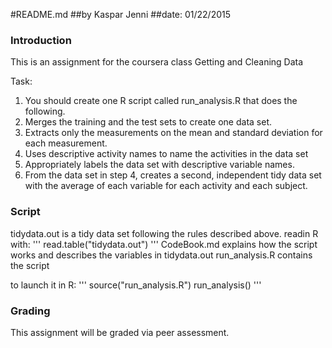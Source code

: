 #README.md
##by Kaspar Jenni
##date: 01/22/2015

### Introduction

This is an assignment for the coursera class Getting and Cleaning Data

Task:
1. You should create one R script called run_analysis.R that does the following. 
2. Merges the training and the test sets to create one data set.
3. Extracts only the measurements on the mean and standard deviation for each measurement. 
4. Uses descriptive activity names to name the activities in the data set
5. Appropriately labels the data set with descriptive variable names. 
6. From the data set in step 4, creates a second, independent tidy data set with the average of each variable for each activity and each subject.

### Script

tidydata.out is a tidy data set following the rules described above.
readin R with:
'''
read.table("tidydata.out")
'''
CodeBook.md explains how the script works and describes the variables in tidydata.out
run_analysis.R contains the script

to launch it in R:
'''
source("run_analysis.R")
run_analysis()
'''
### Grading

This assignment will be graded via peer assessment.
